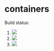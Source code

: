 # containers

Build status:

1. [![](https://github.com/rajbhutoria/containers/workflows/tests-fibonacci/badge.svg)](https://github.com/mikeizbicki/containers/actions?query=workflow%3Atests-fibonacci)
1. [![](https://github.com/rajbhutoria/containers/workflows/tests-range/badge.svg)](https://github.com/mikeizbicki/containers/actions?query=workflow%3Atests-range)
1. [![](https://github.com/rajbhutoria/containers/workflows/tests-unicode/badge.svg)](https://github.com/mikeizbicki/containers/actions?query=workflow%3Atests-unicode)
